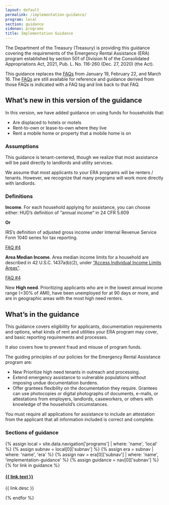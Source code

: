 ```yaml
---
layout: default
permalink: /implementation-guidance/
program: local
section: guidance
sidenav: programs
title: Implementation Guidance
---
```


The Department of the Treasury (Treasury) is providing this guidance covering the requirements of the Emergency Rental Assistance (ERA) program established by section 501 of Division N of the Consolidated Appropriations Act, 2021, Pub. L. No. 116-260 (Dec. 27, 2020) (the Act). 

This guidance replaces the [FAQs](faqs/) from January 19, February 22, and March 16. The [FAQs](faqs/) are still available for reference and guidance derived from those FAQs is indicated with a <span class="usa-tag">FAQ</span> tag and link back to that FAQ.

## What’s new in this version of the guidance

In this version, we have added guidance on using funds for households that:

*	Are displaced to hotels or motels 
*	Rent-to-own or lease-to-own where they live
*	Rent a mobile home or property that a mobile home is on
 
### Assumptions

This guidance is tenant-centered, though we realize that most assistance will be paid directly to landlords and utility services. 

We assume that most applicants to your ERA programs will be renters / tenants. However, we recognize that many programs will work more directly with landlords.  

### Definitions

**Income**. For each household applying for assistance, you can choose either: 
HUD’s definition of “annual income” in 24 CFR 5.609 

**Or**

IRS’s definition of adjusted gross income under Internal Revenue Service Form 1040 series for tax reporting. 

<a href="{{ site.baseurl }}/implementation-guidance/faqs#4" class="era-guidance__faq-reference"><span class="usa-tag">FAQ #4</span></a>

**Area Median Income**. Area median income limits for a household are described in 42 U.S.C. 1437a(b)(2), under [“Access Individual Income Limits Areas”](https://www.huduser.gov/portal/datasets/il.html).

<a href="{{ site.baseurl }}/implementation-guidance/faqs#4" class="era-guidance__faq-reference"><span class="usa-tag">FAQ #4</span></a>

<span class="usa-tag usa-tag--new">New</span> **High need**. Prioritizing applicants who are in the lowest annual income range (&lt;30% of AMI), have been unemployed for at 90 days or more, and are in geographic areas with the most high need renters.    

## What’s in the guidance

This guidance covers eligibility for applicants, documentation requirements and options, what kinds of rent and utilities your ERA program may cover, and basic reporting requirements and processes. 

It also covers how to prevent fraud and misuse of program funds. 

The guiding principles of our policies for the Emergency Rental Assistance program are: 

*	<span class="usa-tag usa-tag--new">New</span> Prioritize high need tenants in outreach and processing. 
*	Extend emergency assistance to vulnerable populations without imposing undue documentation burdens. 
*	Offer grantees flexibility on the documentation they require. Grantees can use photocopies or digital photographs of documents, e-malls, or attestations from employers, landlords, caseworkers, or others with knowledge of the household’s circumstances. 

You must require all applications for assistance to include an attestation from the applicant that all information included is correct and complete. 

### Sections of guidance
<div class="era-guidance-section-links">
{% assign local = site.data.navigation['programs'] | where: 'name', 'local' %}
{% assign subnav = local[0]['subnav'] %}
{% assign era = subnav | where: 'name', 'era' %}
{% assign nav = era[0]['subnav'] | where: 'name', 'implementation-guidance' %}
{% assign guidance = nav[0]['subnav'] %}

<div class="era-guidance-section-links">
{% for link in guidance %}
  <h4>
    <a href="{{ site.baseurl }}{{ link.href }}">{{ link.text }}</a>
  </h4>
  <p>{{ link.desc }}</p>
{% endfor %}
</div>
